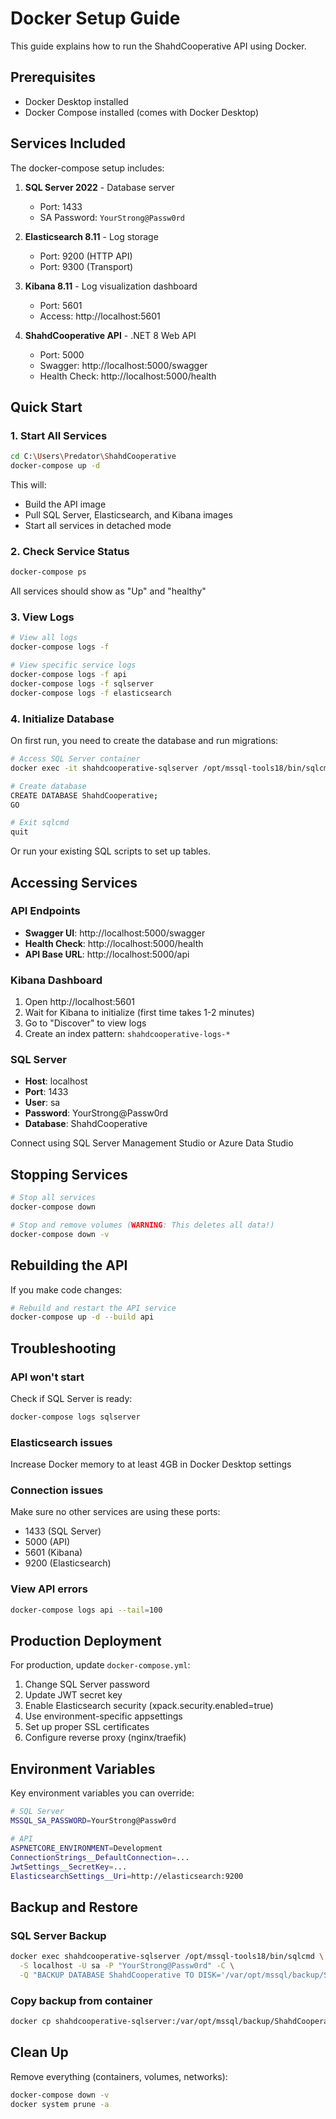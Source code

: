 # Docker Setup Guide

This guide explains how to run the ShahdCooperative API using Docker.

## Prerequisites

- Docker Desktop installed
- Docker Compose installed (comes with Docker Desktop)

## Services Included

The docker-compose setup includes:

1. **SQL Server 2022** - Database server
   - Port: 1433
   - SA Password: `YourStrong@Passw0rd`

2. **Elasticsearch 8.11** - Log storage
   - Port: 9200 (HTTP API)
   - Port: 9300 (Transport)

3. **Kibana 8.11** - Log visualization dashboard
   - Port: 5601
   - Access: http://localhost:5601

4. **ShahdCooperative API** - .NET 8 Web API
   - Port: 5000
   - Swagger: http://localhost:5000/swagger
   - Health Check: http://localhost:5000/health

## Quick Start

### 1. Start All Services

```bash
cd C:\Users\Predator\ShahdCooperative
docker-compose up -d
```

This will:
- Build the API image
- Pull SQL Server, Elasticsearch, and Kibana images
- Start all services in detached mode

### 2. Check Service Status

```bash
docker-compose ps
```

All services should show as "Up" and "healthy"

### 3. View Logs

```bash
# View all logs
docker-compose logs -f

# View specific service logs
docker-compose logs -f api
docker-compose logs -f sqlserver
docker-compose logs -f elasticsearch
```

### 4. Initialize Database

On first run, you need to create the database and run migrations:

```bash
# Access SQL Server container
docker exec -it shahdcooperative-sqlserver /opt/mssql-tools18/bin/sqlcmd -S localhost -U sa -P "YourStrong@Passw0rd" -C

# Create database
CREATE DATABASE ShahdCooperative;
GO

# Exit sqlcmd
quit
```

Or run your existing SQL scripts to set up tables.

## Accessing Services

### API Endpoints

- **Swagger UI**: http://localhost:5000/swagger
- **Health Check**: http://localhost:5000/health
- **API Base URL**: http://localhost:5000/api

### Kibana Dashboard

1. Open http://localhost:5601
2. Wait for Kibana to initialize (first time takes 1-2 minutes)
3. Go to "Discover" to view logs
4. Create an index pattern: `shahdcooperative-logs-*`

### SQL Server

- **Host**: localhost
- **Port**: 1433
- **User**: sa
- **Password**: YourStrong@Passw0rd
- **Database**: ShahdCooperative

Connect using SQL Server Management Studio or Azure Data Studio

## Stopping Services

```bash
# Stop all services
docker-compose down

# Stop and remove volumes (WARNING: This deletes all data!)
docker-compose down -v
```

## Rebuilding the API

If you make code changes:

```bash
# Rebuild and restart the API service
docker-compose up -d --build api
```

## Troubleshooting

### API won't start

Check if SQL Server is ready:
```bash
docker-compose logs sqlserver
```

### Elasticsearch issues

Increase Docker memory to at least 4GB in Docker Desktop settings

### Connection issues

Make sure no other services are using these ports:
- 1433 (SQL Server)
- 5000 (API)
- 5601 (Kibana)
- 9200 (Elasticsearch)

### View API errors

```bash
docker-compose logs api --tail=100
```

## Production Deployment

For production, update `docker-compose.yml`:

1. Change SQL Server password
2. Update JWT secret key
3. Enable Elasticsearch security (xpack.security.enabled=true)
4. Use environment-specific appsettings
5. Set up proper SSL certificates
6. Configure reverse proxy (nginx/traefik)

## Environment Variables

Key environment variables you can override:

```bash
# SQL Server
MSSQL_SA_PASSWORD=YourStrong@Passw0rd

# API
ASPNETCORE_ENVIRONMENT=Development
ConnectionStrings__DefaultConnection=...
JwtSettings__SecretKey=...
ElasticsearchSettings__Uri=http://elasticsearch:9200
```

## Backup and Restore

### SQL Server Backup

```bash
docker exec shahdcooperative-sqlserver /opt/mssql-tools18/bin/sqlcmd \
  -S localhost -U sa -P "YourStrong@Passw0rd" -C \
  -Q "BACKUP DATABASE ShahdCooperative TO DISK='/var/opt/mssql/backup/ShahdCooperative.bak'"
```

### Copy backup from container

```bash
docker cp shahdcooperative-sqlserver:/var/opt/mssql/backup/ShahdCooperative.bak ./backup/
```

## Clean Up

Remove everything (containers, volumes, networks):

```bash
docker-compose down -v
docker system prune -a
```
